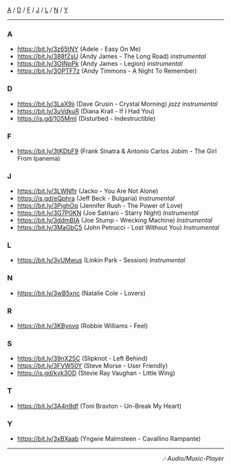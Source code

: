 
 [A](https://fedrikaristiyanto.github.io/Music-Player/files/url_pendek#a) /
 [D](https://fedrikaristiyanto.github.io/Music-Player/files/url_pendek#d) /
 [F](https://fedrikaristiyanto.github.io/Music-Player/files/url_pendek#f) /
 [J](https://fedrikaristiyanto.github.io/Music-Player/files/url_pendek#j) /
 [L](https://fedrikaristiyanto.github.io/Music-Player/files/url_pendek#l) /
 [N](https://fedrikaristiyanto.github.io/Music-Player/files/url_pendek#n) /
 [Y](https://fedrikaristiyanto.github.io/Music-Player/files/url_pendek#y)

---

### A
- <https://bit.ly/3z65tNY> (Adele - Easy On Me) 
- <https://bit.ly/388fZsU> (Andy James - The Long Road) _instrumental_
- <https://bit.ly/3OINpPk> (Andy James - Legion) _instrumental_
- https://bit.ly/3OPTF7z (Andy Timmons - A Night To Remember) 

### D
- <https://bit.ly/3LaX9ii> (Dave Grusin - Crystal Morning) _jazz instrumental_
- <https://bit.ly/3uVdkuR> (Diana Krall - If I Had You) 
- <https://is.gd/1O5MmI> (Disturbed - Indestructible) 

### F
- <https://bit.ly/3tKDbF9> (Frank Sinatra & Antonio Carlos Jobim - The Girl From Ipanema) 

### J
- <https://bit.ly/3LWNflr> (Jacko - You Are Not Alone)  
- <https://is.gd/eQphra> (Jeff Beck - Bulgaria) _Instrumental_
- <https://bit.ly/3PjghOq> (Jennifer Rush - The Power of Love) 
- <https://bit.ly/3G7P0KN> (Joe Satriani - Starry Night) _Instrumental_
- <https://bit.ly/3ddmBIA> (Joe Stump - Wrecking Machine) _Instrumental_
- <https://bit.ly/3MaGbC5> (John Petrucci - Lost Without You) _Instrumental_

### L
- <https://bit.ly/3vUMwus> (Linkin Park - Session) _Instrumental_

### N
- <https://bit.ly/3wB5xnc> (Natalie Cole - Lovers) 

### R
- <https://bit.ly/3KByovq> (Robbie Williams - Feel)

### S
- https://bit.ly/39nX25C (Slipknot - Left Behind) 
- https://bit.ly/3FVW50Y (Steve Morse - User Friendly) 
- https://is.gd/kvk3OD (Stevie Ray Vaughan - Little Wing) 

### T
- https://bit.ly/3A4n9df (Toni Braxton - Un-Break My Heart)

### Y
- https://bit.ly/3xBXaab (Yngwie Malmsteen - Cavallino Rampante) 


---
<div align="right"><i>🎶 Audio/Music-Player</i></div>
